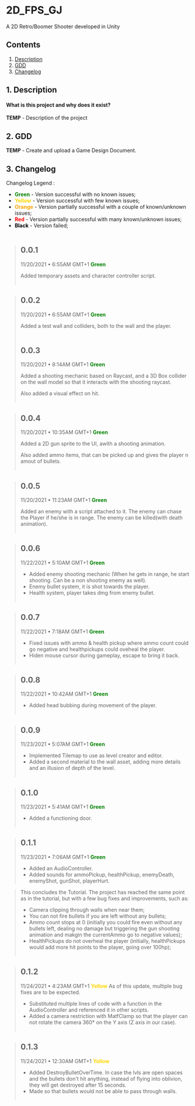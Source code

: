 
# 2D_FPS_GJ
A 2D Retro/Boomer Shooter developed in Unity 
## Contents

1. [ Description ](#description)
2. [ GDD ](#gdd)
3. [ Changelog ](#changelog)


<a name="description"></a>
## 1. Description
#### What is this project and why does it exist?
**TEMP** - Description of the project


<a name="gdd"></a>
## 2. GDD

**TEMP** - Create and upload a Game Design Document.


<a name="changelog"></a>
## 3. Changelog

Changelog Legend :

- <span style="color:green">**Green**</span> -  Version successful with no known issues;
- <span style="color:gold">**Yellow**</span> -  Version successful with few known issues;
- <span style="color:orange">**Orange**</span> -  Version partially successful with a couple of known/unknown issues;
- <span style="color:red">**Red**</span> -  Version partially successful with many known/unknown issues;
- <span style="color:black">**Black**</span> -  Version failed;
<br/><br/>

>## 0.0.1
>11/20/2021 • 6:55AM GMT+1
> <span style="color:green">**Green**</span>
>
>Added temporary assets and character controller script.
<br/><br/>

>## 0.0.2
>11/20/2021 • 6:55AM GMT+1
> <span style="color:green">**Green**</span>
>
>Added a test wall and colliders, both to the wall and the player.
<br/><br/>
>## 0.0.3
>11/20/2021 • 8:14AM GMT+1
> <span style="color:green">**Green**</span>
>
>Added a shooting mechanic based on Raycast, and a 3D Box collider on the wall model so that it interacts with the shooting raycast.
>
>Also added a visual effect on hit.
<br/><br/>

>## 0.0.4
>11/20/2021 • 10:35AM GMT+1
> <span style="color:green">**Green**</span>
>
>Added a 2D gun sprite to the UI, awith a shooting animation.
>
>Also added ammo items, that can be picked up and gives the player n amout of bullets.
<br/><br/>

>## 0.0.5
>11/20/2021 • 11:23AM GMT+1
> <span style="color:green">**Green**</span>
>
>Added an enemy with a script attached to it. The enemy can chase the Player if he/she is in range. The enemy can be killed(with death animation).
<br/><br/>

>## 0.0.6
>11/22/2021 • 5:10AM GMT+1
> <span style="color:green">**Green**</span>
>
>- Added enemy shooting mechanic (When he gets in range, he start shooting. Can be a non shooting enemy as well).
>- Enemy bullet system, it is shot towards the player.
>- Health system, player takes dmg from enemy bullet.
<br/><br/>

>## 0.0.7
>11/22/2021 • 7:18AM GMT+1
> <span style="color:green">**Green**</span>
>
>- Fixed issues with ammo & health pickup where ammo count could go negative and healthpickups could oveheal the player.
>- Hiden mouse cursor during gameplay, escape to bring it back.
<br/><br/>

>## 0.0.8
>11/22/2021 • 10:42AM GMT+1
> <span style="color:green">**Green**</span>
>
>- Added head bubbing during movement of the player.
<br/><br/>

>## 0.0.9
>11/23/2021 • 5:07AM GMT+1
> <span style="color:green">**Green**</span>
>
>- Implemented Tilemap to use as level creator and editor.
>- Added a second material to the wall asset, adding more details and an illusion of depth of the level.
<br/><br/>

>## 0.1.0
>11/23/2021 • 5:41AM GMT+1
> <span style="color:green">**Green**</span>
>
>- Added a functioning door.
<br/><br/>

>## 0.1.1
>11/23/2021 • 7:06AM GMT+1
> <span style="color:green">**Green**</span>
>
>- Added an AudioController.
>- Added sounds for ammoPickup, healthPickup, enemyDeath, enemyShot, gunShot, playerHurt.

> This concludes the Tutorial. The project has reached the same point as in the tutorial, but with a few bug fixes and improvements, such as: 
>- Camera clipping through walls when near them;
>- You can not fire bullets if you are left without any bullets;
>- Ammo count stops at 0 (initially you could fire even without any bullets left, dealing no damage but triggering the gun shooting animation and makgin the currentAmmo go to negative values);
>- HealthPickups do not overheal the player (initially, healthPickups would add more hit points to the player, going over 100hp);
<br/><br/>

>## 0.1.2
>11/24/2021 • 4:23AM GMT+1
> <span style="color:gold">**Yellow**</span>
> As of this update, multiple bug fixes are to be expected.
>
>- Substituted multiple lines of code with a function in the AudioController and referenced it in other scripts.
>- Added a camera restriction with MatfClamp so that the player can not rotate the camera 360* on the Y axis (Z axis in our case).
<br/><br/>

>## 0.1.3
>11/24/2021 • 12:30AM GMT+1
> <span style="color:gold">**Yellow**</span>
>
>- Added DestroyBulletOverTime. In case the lvls are open spaces and the bullets don't hit anything, instead of flying into oblivion, they will get destroyed after 15 seconds.
>- Made so that bullets would not be able to pass through walls.
<br/><br/>
